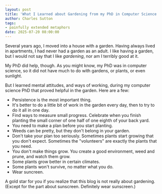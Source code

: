 ```yaml
---
layout: post
title: 'What I Learned about Gardening from my PhD in Computer Science'
author: Charles Sutton
tags: 
- painfully extended metaphors
date: 2025-07-20 08:00:00
---
```


Several years ago, I moved into a house with a garden.
Having always lived in apartments,
I had never had a garden as an adult.
I like having a garden, but I would not say that I like *gardening*, nor am I terribly good at it.

My PhD did help, though. As you might know, my PhD was in computer science,
so it did not have much to do with gardens, or plants, or even sunlight.

But I learned mental attitudes, and ways of working, during my 
computer science PhD that proved helpful in the garden.
Here are a few:

* Persistence is the most important thing. 
* It's better to do a little bit of work in the garden every day, then to try to do it all in one day.
* Find ways to measure small progress. Celebrate when you finish planting
the small corner of one half of one eighth of your back yard.
* You need to make a plan before you start planting.
* Weeds can be pretty, but they don't belong in your garden. 
* Don't take your plan too seriously. Sometimes plants start growing that you don't expect. Sometimes the "volunteers" are
exactly the plants that you need.
* You don't make things grow. You create a good environment, weed and prune, and watch them grow.
* Some plants grow better in certain climates.
* Some plants won't survive, no matter what you do.
* Wear suncreen.

A gold star for you if you realize that this blog is not really about gardening. 
(Except for the part about sunscreen. Definitely wear sunscreen.)
 